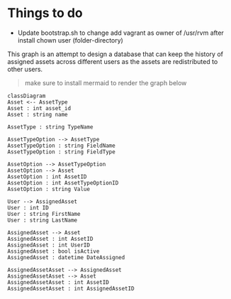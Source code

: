 # Things to do
- Update bootstrap.sh to change add vagrant as owner of /usr/rvm after install chown user (folder-directory)

This graph is an attempt to design a database that can keep the history of assigned assets across different users as the assets are redistributed to other users.

> make sure to install mermaid to render the graph below

```mermaid
classDiagram
Asset <-- AssetType
Asset : int asset_id
Asset : string name

AssetType : string TypeName

AssetTypeOption --> AssetType
AssetTypeOption : string FieldName
AssetTypeOption : string FieldType

AssetOption --> AssetTypeOption
AssetOption --> Asset
AssetOption : int AssetID
AssetOption : int AssetTypeOptionID
AssetOption : string Value

User --> AssignedAsset
User : int ID
User : string FirstName
User : string LastName

AssignedAsset --> Asset
AssignedAsset : int AssetID
AssignedAsset : int UserID
AssignedAsset : bool isActive
AssignedAsset : datetime DateAssigned

AssignedAssetAsset --> AssignedAsset
AssignedAssetAsset --> Asset
AssignedAssetAsset : int AssetID
AssignedAssetAsset : int AssignedAssetID

```



